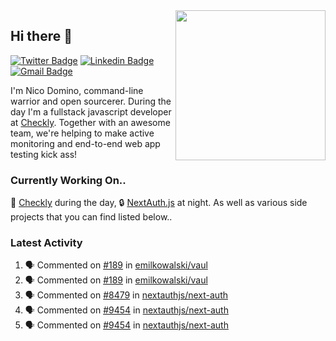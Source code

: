 <img align="right" src="https://user-images.githubusercontent.com/7415984/172472491-91b16eac-fa22-4ecf-92df-d687139fd1f9.gif" width="240" />

## Hi there 👋

[![Twitter Badge](https://img.shields.io/badge/-@ndom91-1ca0f1?style=flat-square&labelColor=1ca0f1&logo=twitter&logoColor=white&link=https://twitter.com/ndom91)](https://twitter.com/ndom91) [![Linkedin Badge](https://img.shields.io/badge/-ndom91-blue?style=flat-square&logo=Linkedin&logoColor=white&link=https://www.linkedin.com/in/ndom91/)](https://www.linkedin.com/in/ndom91/) [![Gmail Badge](https://img.shields.io/badge/-yo@ndo.dev-c14438?style=flat-square&logo=mail.ru&logoColor=white&link=mailto:yo@ndo.dev)](mailto:yo@ndo.dev)

I'm Nico Domino, command-line warrior and open sourcerer. During the day I'm a fullstack javascript developer at [Checkly](https://checklyhq.com). Together with an awesome team, we're helping to make active monitoring and end-to-end web app testing kick ass!

### Currently Working On..

🦝 [Checkly](https://checklyhq.com) during the day, 🔒 [NextAuth.js](https://github.com/nextauthjs/next-auth) at night. As well as various side projects that you can find listed below..

<!--START_SECTION_PROFILE_VIEWS:readme-info-->
<!--END_SECTION_PROFILE_VIEWS:readme-info-->

<!--START_SECTION_DAILY_COMMIT:readme-info-->
<!--END_SECTION_DAILY_COMMIT:readme-info-->

<!--START_SECTION_WEEKLY_COMMIT:readme-info-->
<!--END_SECTION_WEEKLY_COMMIT:readme-info-->

### Latest Activity

<!--START_SECTION:activity-->
1. 🗣 Commented on [#189](https://github.com/emilkowalski/vaul/issues/189#issuecomment-1872397802) in [emilkowalski/vaul](https://github.com/emilkowalski/vaul)
2. 🗣 Commented on [#189](https://github.com/emilkowalski/vaul/issues/189#issuecomment-1872379549) in [emilkowalski/vaul](https://github.com/emilkowalski/vaul)
3. 🗣 Commented on [#8479](https://github.com/nextauthjs/next-auth/issues/8479#issuecomment-1872368865) in [nextauthjs/next-auth](https://github.com/nextauthjs/next-auth)
4. 🗣 Commented on [#9454](https://github.com/nextauthjs/next-auth/issues/9454#issuecomment-1872258518) in [nextauthjs/next-auth](https://github.com/nextauthjs/next-auth)
5. 🗣 Commented on [#9454](https://github.com/nextauthjs/next-auth/issues/9454#issuecomment-1872242841) in [nextauthjs/next-auth](https://github.com/nextauthjs/next-auth)
<!--END_SECTION:activity-->
